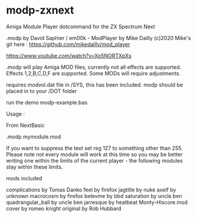 # modp-zxnext
 Amiga Module Player dotcommand for the ZX Spectrum Next

.modp by David Saphier / em00k  - ModPlayer by Mike Dailly (c)2020
Mike's git here : https://github.com/mikedailly/mod_player

https://www.youtube.com/watch?v=Xo5NORTXqXs

.modp will play Amiga MOD files, currently not all effects are supported. 
Effects 1,2,B,C,D,F are supported. Some MODs will require adjustments.  

requires modvol.dat file in /SYS, this has been included. 
modp should be placed in to your /DOT folder

run the demo modp-example.bas 

Usage :

From NextBasic

 .modp mymodule.mod 

If you want to suppress the text set reg 127 to something other than 255. 
Please note not every module will work at this time so you may be better writing one
within the limits of the current player - the following modules stay within these 
limits. 

mods included 

complications by Tomas Danko
feel by firefox
jagtitle by nuke
axelf by unknown 
macrocosm by firefox
belevme by bbd 
saturation by uncle ben
quadrangular_ball by uncle ben
jarresque by heatbeat 
Monty-Hiscore.mod cover by romeo knight original by Rob Hubbard 
